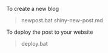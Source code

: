 To create a new blog

> newpost.bat shiny-new-post.md

To deploy the post to your website

> deploy.bat